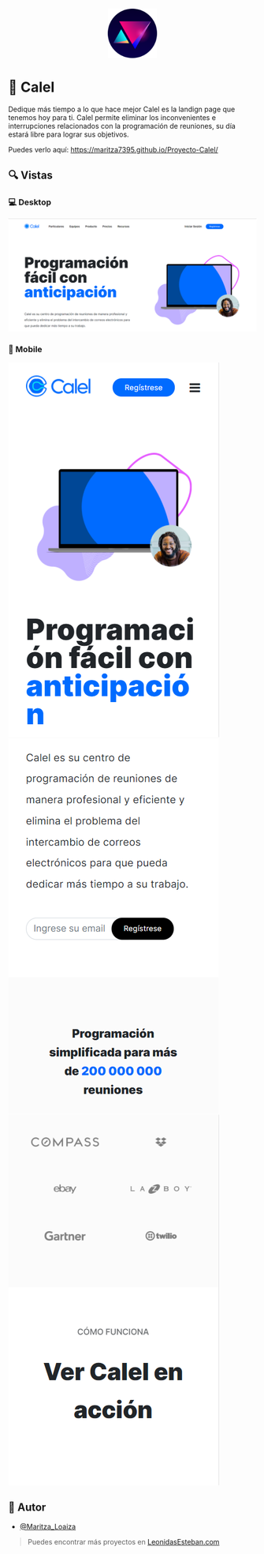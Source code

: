 <p align="center">
    <a href="https://leonidasesteban.com/proyectos/todos"><img src="https://raw.githubusercontent.com/no-te-rindas/logo/main/Logo/LonidasEsteban-destello-envolvente-circular-negro.png" height="100"/></a>
</p>

    
# 💎 Calel


Dedique más tiempo a lo que hace mejor Calel es la landign page que tenemos hoy para ti. Calel permite eliminar los inconvenientes e interrupciones relacionados con la programación de reuniones, su día estará libre para lograr sus objetivos.


Puedes verlo aquí: https://maritza7395.github.io/Proyecto-Calel/


## 🔍 Vistas 

### 💻 Desktop

<img src="./resources/tools/landing-muestra.PNG">

### 📱 Mobile

<img src="./resources/tools/landingMobile1.PNG">
<img src="./resources/tools/landingMobile2.PNG">
<img src="./resources/tools/landingMobile3.PNG">

## 🌟 Autor

* **<Maritza Loaiza>**  [@Maritza_Loaiza](https://github.com/Maritza7395)

> Puedes encontrar más proyectos en
[LeonidasEsteban.com](https://leonidasesteban.com/proyectos/todos)

